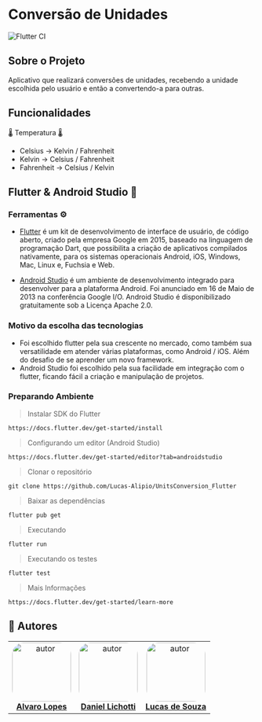 # Conversão de Unidades

![Flutter CI](https://github.com/Lucas-Alipio/UnitsConversion_Flutter/actions/workflows/dart.yml/badge.svg)

## Sobre o Projeto
Aplicativo que realizará conversões de unidades, recebendo a unidade escolhida pelo usuário e então a convertendo-a para outras.<br>

## Funcionalidades
🌡️ Temperatura 🌡️<br>
+ Celsius -> Kelvin / Fahrenheit <br>
+ Kelvin -> Celsius / Fahrenheit <br>
+ Fahrenheit -> Celsius / Kelvin

## Flutter & Android Studio 📱
### Ferramentas ⚙
+ <a href="https://pt.wikipedia.org/wiki/Flutter">Flutter</a> é um kit de desenvolvimento de interface de usuário, de código aberto, criado pela empresa Google em 2015, baseado na linguagem de programação Dart, que possibilita a criação de aplicativos compilados nativamente, para os sistemas operacionais Android, iOS, Windows, Mac, Linux e, Fuchsia e Web.

+ <a href="https://pt.wikipedia.org/wiki/Android_Studio">Android Studio</a> é um ambiente de desenvolvimento integrado para desenvolver para a plataforma Android. Foi anunciado em 16 de Maio de 2013 na conferência Google I/O. Android Studio é disponibilizado gratuitamente sob a Licença Apache 2.0.

### Motivo da escolha das tecnologias
+ Foi escolhido flutter pela sua crescente no mercado, como também sua versatilidade em atender várias plataformas, como Android / iOS. Além do desafio de se aprender um novo framework.
+ Android Studio foi escolhido pela sua facilidade em integração com o flutter, ficando fácil a criação e manipulação de projetos.

### Preparando Ambiente
> Instalar SDK do Flutter
```
https://docs.flutter.dev/get-started/install
```
> Configurando um editor (Android Studio)
```
https://docs.flutter.dev/get-started/editor?tab=androidstudio
```
> Clonar o repositório
```
git clone https://github.com/Lucas-Alipio/UnitsConversion_Flutter
```
> Baixar as dependências
```
flutter pub get
```
> Executando 
```
flutter run
```
> Executando os testes
```
flutter test
```
> Mais Informações
```
https://docs.flutter.dev/get-started/learn-more
```


## 👥 Autores
<table  style="text-align:center; border: none" >
<tr>
  
<td align="center"> 
<a href="https://github.com/alvarolopes2021" style="text-align:center;">
<img style="border-radius: 20%;" src="https://github.com/alvarolopes2021.png" width="120px;" alt="autor"/><br> <strong> Alvaro Lopes </strong>
</a>
</td>

<td align="center"> 
<a href="https://github.com/daniellichotti" style="text-align:center;">
<img style="border-radius: 20%;" src="https://github.com/daniellichotti.png" width="120px;" alt="autor"/><br> <strong> Daniel Lichotti </strong>
</a>
</td>

<td align="center"> 
<a href="https://github.com/Lucas-Alipio" styles="text-align:center;">
<img style="border-radius: 20%;" src="https://github.com/Lucas-Alipio.png" width="120px;" alt="autor"/><br><strong> Lucas de Souza </strong>
</a>
</td>

</tr>
</table>
